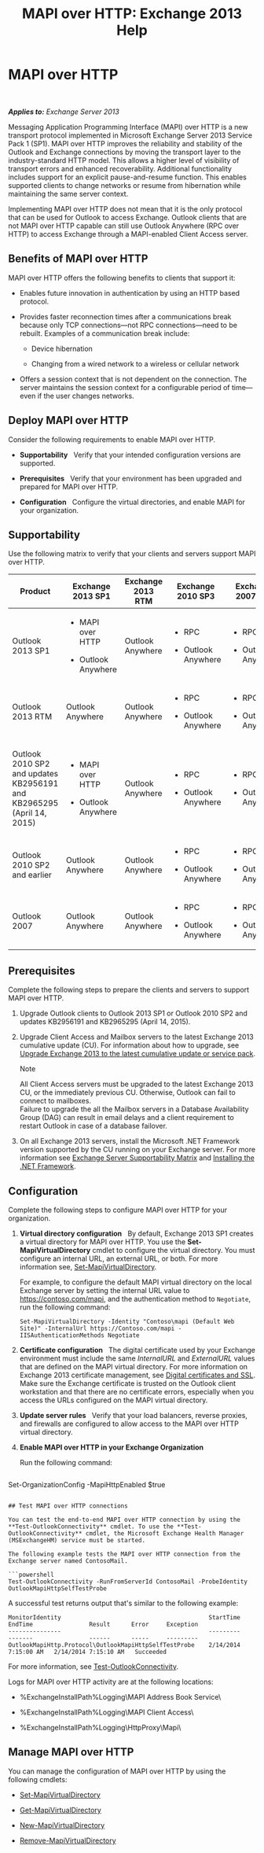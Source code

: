 ﻿---
title: 'MAPI over HTTP: Exchange 2013 Help'
TOCTitle: MAPI over HTTP
ms:assetid: 4663b5db-5b30-4a5a-a302-be6fef7fe5da
ms:mtpsurl: https://technet.microsoft.com/en-us/library/Dn635177(v=EXCHG.150)
ms:contentKeyID: 61218727
ms.date: 05/10/2017
mtps_version: v=EXCHG.150
---

# MAPI over HTTP

 

_**Applies to:** Exchange Server 2013_


Messaging Application Programming Interface (MAPI) over HTTP is a new transport protocol implemented in Microsoft Exchange Server 2013 Service Pack 1 (SP1). MAPI over HTTP improves the reliability and stability of the Outlook and Exchange connections by moving the transport layer to the industry-standard HTTP model. This allows a higher level of visibility of transport errors and enhanced recoverability. Additional functionality includes support for an explicit pause-and-resume function. This enables supported clients to change networks or resume from hibernation while maintaining the same server context.

Implementing MAPI over HTTP does not mean that it is the only protocol that can be used for Outlook to access Exchange. Outlook clients that are not MAPI over HTTP capable can still use Outlook Anywhere (RPC over HTTP) to access Exchange through a MAPI-enabled Client Access server.

## Benefits of MAPI over HTTP

MAPI over HTTP offers the following benefits to clients that support it:

  - Enables future innovation in authentication by using an HTTP based protocol.

  - Provides faster reconnection times after a communications break because only TCP connections—not RPC connections—need to be rebuilt. Examples of a communication break include:
    
      - Device hibernation
    
      - Changing from a wired network to a wireless or cellular network

  - Offers a session context that is not dependent on the connection. The server maintains the session context for a configurable period of time—even if the user changes networks.

## Deploy MAPI over HTTP

Consider the following requirements to enable MAPI over HTTP.

  - **Supportability**   Verify that your intended configuration versions are supported.

  - **Prerequisites**   Verify that your environment has been upgraded and prepared for MAPI over HTTP.

  - **Configuration**   Configure the virtual directories, and enable MAPI for your organization.

## Supportability

Use the following matrix to verify that your clients and servers support MAPI over HTTP.


<table>
<colgroup>
<col style="width: 20%" />
<col style="width: 20%" />
<col style="width: 20%" />
<col style="width: 20%" />
<col style="width: 20%" />
</colgroup>
<thead>
<tr class="header">
<th>Product</th>
<th>Exchange 2013 SP1</th>
<th>Exchange 2013 RTM</th>
<th>Exchange 2010 SP3</th>
<th>Exchange 2007 SP3</th>
</tr>
</thead>
<tbody>
<tr class="odd">
<td><p>Outlook 2013 SP1</p></td>
<td><ul>
<li><p>MAPI over HTTP</p></li>
<li><p>Outlook Anywhere</p></li>
</ul></td>
<td><p>Outlook Anywhere</p></td>
<td><ul>
<li><p>RPC</p></li>
<li><p>Outlook Anywhere</p></li>
</ul></td>
<td><ul>
<li><p>RPC</p></li>
<li><p>Outlook Anywhere</p></li>
</ul></td>
</tr>
<tr class="even">
<td><p>Outlook 2013 RTM</p></td>
<td><p>Outlook Anywhere</p></td>
<td><p>Outlook Anywhere</p></td>
<td><ul>
<li><p>RPC</p></li>
<li><p>Outlook Anywhere</p></li>
</ul></td>
<td><ul>
<li><p>RPC</p></li>
<li><p>Outlook Anywhere</p></li>
</ul></td>
</tr>
<tr class="odd">
<td><p>Outlook 2010 SP2 and updates KB2956191 and KB2965295 (April 14, 2015)</p></td>
<td><ul>
<li><p>MAPI over HTTP<span></span></p></li>
<li><p>Outlook Anywhere</p></li>
</ul></td>
<td><p>Outlook Anywhere</p></td>
<td><ul>
<li><p>RPC</p></li>
<li><p>Outlook Anywhere</p></li>
</ul></td>
<td><ul>
<li><p>RPC</p></li>
<li><p>Outlook Anywhere</p></li>
</ul></td>
</tr>
<tr class="even">
<td><p>Outlook 2010 SP2 and earlier</p></td>
<td><p>Outlook Anywhere</p></td>
<td><p>Outlook Anywhere</p></td>
<td><ul>
<li><p>RPC</p></li>
<li><p>Outlook Anywhere</p></li>
</ul></td>
<td><ul>
<li><p>RPC</p></li>
<li><p>Outlook Anywhere</p></li>
</ul></td>
</tr>
<tr class="odd">
<td><p>Outlook 2007</p></td>
<td><p>Outlook Anywhere</p></td>
<td><p>Outlook Anywhere</p></td>
<td><ul>
<li><p>RPC</p></li>
<li><p>Outlook Anywhere</p></li>
</ul></td>
<td><ul>
<li><p>RPC</p></li>
<li><p>Outlook Anywhere</p></li>
</ul></td>
</tr>
</tbody>
</table>


## Prerequisites

Complete the following steps to prepare the clients and servers to support MAPI over HTTP.

1.  Upgrade Outlook clients to Outlook 2013 SP1 or Outlook 2010 SP2 and updates KB2956191 and KB2965295 (April 14, 2015).

2.  Upgrade Client Access and Mailbox servers to the latest Exchange 2013 cumulative update (CU). For information about how to upgrade, see [Upgrade Exchange 2013 to the latest cumulative update or service pack](upgrade-exchange-2013-to-the-latest-cumulative-update-or-service-pack-exchange-2013-help.md).
    

    > [!NOTE]
    > All Client Access servers must be upgraded to the latest Exchange 2013 CU, or the immediately previous CU. Otherwise, Outlook can fail to connect to mailboxes.<BR>Failure to upgrade the all the Mailbox servers in a Database Availability Group (DAG) can result in email delays and a client requirement to restart Outlook in case of a database failover.



3.  On all Exchange 2013 servers, install the Microsoft .NET Framework version supported by the CU running on your Exchange server. For more information see [Exchange Server Supportability Matrix](exchange-server-supportability-matrix-exchange-2013-help.md) and [Installing the .NET Framework](https://go.microsoft.com/fwlink/p/?linkid=518380).

## Configuration

Complete the following steps to configure MAPI over HTTP for your organization.

1.  **Virtual directory configuration**   By default, Exchange 2013 SP1 creates a virtual directory for MAPI over HTTP. You use the **Set-MapiVirtualDirectory** cmdlet to configure the virtual directory. You must configure an internal URL, an external URL, or both. For more information see, [Set-MapiVirtualDirectory](https://technet.microsoft.com/en-us/library/dn595082\(v=exchg.150\)).
    
    For example, to configure the default MAPI virtual directory on the local Exchange server by setting the internal URL value to https://contoso.com/mapi, and the authentication method to `Negotiate`, run the following command:
    
        Set-MapiVirtualDirectory -Identity "Contoso\mapi (Default Web Site)" -InternalUrl https://Contoso.com/mapi -IISAuthenticationMethods Negotiate

2.  **Certificate configuration**   The digital certificate used by your Exchange environment must include the same *InternalURL* and *ExternalURL* values that are defined on the MAPI virtual directory. For more information on Exchange 2013 certificate management, see [Digital certificates and SSL](digital-certificates-and-ssl-exchange-2013-help.md). Make sure the Exchange certificate is trusted on the Outlook client workstation and that there are no certificate errors, especially when you access the URLs configured on the MAPI virtual directory.

3.  **Update server rules**   Verify that your load balancers, reverse proxies, and firewalls are configured to allow access to the MAPI over HTTP virtual directory.

4.  **Enable MAPI over HTTP in your Exchange Organization**
    
    Run the following command:
    
    ```powershell
Set-OrganizationConfig -MapiHttpEnabled $true
```

## Test MAPI over HTTP connections

You can test the end-to-end MAPI over HTTP connection by using the **Test-OutlookConnectivity** cmdlet. To use the **Test-OutlookConnectivity** cmdlet, the Microsoft Exchange Health Manager (MSExchangeHM) service must be started.

The following example tests the MAPI over HTTP connection from the Exchange server named ContosoMail.

```powershell
Test-OutlookConnectivity -RunFromServerId ContosoMail -ProbeIdentity OutlookMapiHttpSelfTestProbe
```

A successful test returns output that's similar to the following example:

    MonitorIdentity                                          StartTime              EndTime                Result      Error     Exception
    ---------------                                          ---------              -------                ------      -----     ---------
    OutlookMapiHttp.Protocol\OutlookMapiHttpSelfTestProbe    2/14/2014 7:15:00 AM   2/14/2014 7:15:10 AM   Succeeded

For more information, see [Test-OutlookConnectivity](https://technet.microsoft.com/en-us/library/dd638082\(v=exchg.150\)).

Logs for MAPI over HTTP activity are at the following locations:

  - %ExchangeInstallPath%Logging\\MAPI Address Book Service\\

  - %ExchangeInstallPath%Logging\\MAPI Client Access\\

  - %ExchangeInstallPath%Logging\\HttpProxy\\Mapi\\

## Manage MAPI over HTTP

You can manage the configuration of MAPI over HTTP by using the following cmdlets:

  - [Set-MapiVirtualDirectory](https://technet.microsoft.com/en-us/library/dn595082\(v=exchg.150\))

  - [Get-MapiVirtualDirectory](https://technet.microsoft.com/en-us/library/dn595080\(v=exchg.150\))

  - [New-MapiVirtualDirectory](https://technet.microsoft.com/en-us/library/dn595081\(v=exchg.150\))

  - [Remove-MapiVirtualDirectory](https://technet.microsoft.com/en-us/library/dn595083\(v=exchg.150\))


